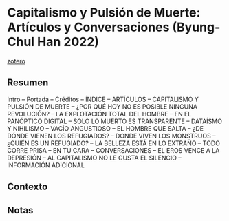 # Capitalismo y Pulsión de Muerte: Artículos y Conversaciones (Byung-Chul Han 2022)
[zotero](zotero://select/items/@han2022)

## Resumen
Intro – Portada – Créditos – ÍNDICE – ARTÍCULOS – CAPITALISMO Y PULSIÓN DE MUERTE – ¿POR QUÉ HOY NO ES POSIBLE NINGUNA REVOLUCIÓN? – LA EXPLOTACIÓN TOTAL DEL HOMBRE – EN EL PANÓPTICO DIGITAL – SOLO LO MUERTO ES TRANSPARENTE – DATAÍSMO Y NIHILISMO – VACÍO ANGUSTIOSO – EL HOMBRE QUE SALTA – ¿DE DÓNDE VIENEN LOS REFUGIADOS? – DONDE VIVEN LOS MONSTRUOS – ¿QUIÉN ES UN REFUGIADO? – LA BELLEZA ESTÁ EN LO EXTRAÑO – TODO CORRE PRISA – EN TU CARA – CONVERSACIONES – EL EROS VENCE A LA DEPRESIÓN – AL CAPITALISMO NO LE GUSTA EL SILENCIO – INFORMACIÓN ADICIONAL

## Contexto

## Notas
<!--El libro se estructura en-->

<!--Estructura conceptual:-->
 
<!--Argumentos generales:-->
